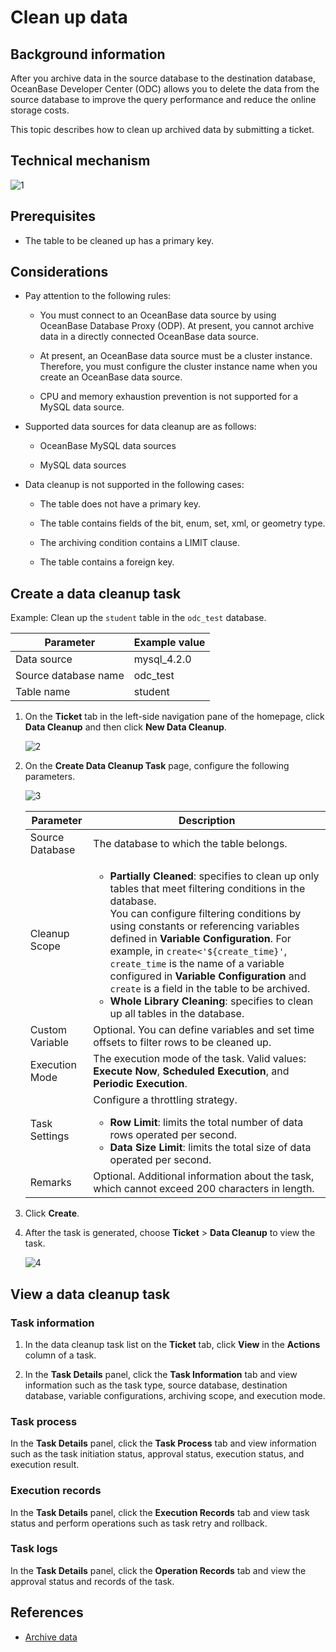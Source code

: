 # Clean up data

## Background information

After you archive data in the source database to the destination database, OceanBase Developer Center (ODC) allows you to delete the data from the source database to improve the query performance and reduce the online storage costs.

This topic describes how to clean up archived data by submitting a ticket.

## Technical mechanism

![1](https://obbusiness-private.oss-cn-shanghai.aliyuncs.com/doc/img/odc/422/800.data-Lifecycle-management/200.data-cleaning/1EN.png)

## Prerequisites

- The table to be cleaned up has a primary key.

## Considerations

- Pay attention to the following rules:

   - You must connect to an OceanBase data source by using OceanBase Database Proxy (ODP). At present, you cannot archive data in a directly connected OceanBase data source.

   - At present, an OceanBase data source must be a cluster instance. Therefore, you must configure the cluster instance name when you create an OceanBase data source.

   - CPU and memory exhaustion prevention is not supported for a MySQL data source.

- Supported data sources for data cleanup are as follows:

   - OceanBase MySQL data sources

   - MySQL data sources

- Data cleanup is not supported in the following cases:

   - The table does not have a primary key.

   - The table contains fields of the bit, enum, set, xml, or geometry type.

   - The archiving condition contains a LIMIT clause.

   - The table contains a foreign key.

## Create a data cleanup task

Example: Clean up the `student` table in the `odc_test` database.

| Parameter | Example value |
| ------ | ------ |
| Data source | mysql_4.2.0 |
| Source database name | odc_test |
| Table name | student |

1. On the **Ticket** tab in the left-side navigation pane of the homepage, click **Data Cleanup** and then click **New Data Cleanup**.

   ![2](https://obbusiness-private.oss-cn-shanghai.aliyuncs.com/doc/img/odc/423/800.data-Lifecycle-management/200.data-cleaning/2EN.png)

3. On the **Create Data Cleanup Task** page, configure the following parameters.

   ![3](https://obbusiness-private.oss-cn-shanghai.aliyuncs.com/doc/img/odc/423/800.data-Lifecycle-management/200.data-cleaning/3EN.png)

   | Parameter | Description |
   |--------|-------|
   | Source Database | The database to which the table belongs.  |
   | Cleanup Scope | <ul><li>**Partially Cleaned**: specifies to clean up only tables that meet filtering conditions in the database. <br>You can configure filtering conditions by using constants or referencing variables defined in **Variable Configuration**. For example, in `create<'${create_time}'`, `create_time` is the name of a variable configured in **Variable Configuration** and `create` is a field in the table to be archived. </li><li>**Whole Library Cleaning**: specifies to clean up all tables in the database. </li></ul> |
   | Custom Variable | Optional. You can define variables and set time offsets to filter rows to be cleaned up.  |
   | Execution Mode | The execution mode of the task. Valid values: **Execute Now**, **Scheduled Execution**, and **Periodic Execution**.  |
   | Task Settings | Configure a throttling strategy. <ul><li>**Row Limit**: limits the total number of data rows operated per second. </li><li>**Data Size Limit**: limits the total size of data operated per second. </li></ul> |
   | Remarks | Optional. Additional information about the task, which cannot exceed 200 characters in length.  |
3. Click **Create**.

4. After the task is generated, choose **Ticket** > **Data Cleanup** to view the task.

   ![4](https://obbusiness-private.oss-cn-shanghai.aliyuncs.com/doc/img/odc/423/800.data-Lifecycle-management/200.data-cleaning/4EN.png)

## View a data cleanup task

### Task information

1. In the data cleanup task list on the **Ticket** tab, click **View** in the **Actions** column of a task.

2. In the **Task Details** panel, click the **Task Information** tab and view information such as the task type, source database, destination database, variable configurations, archiving scope, and execution mode.

### Task process

In the **Task Details** panel, click the **Task Process** tab and view information such as the task initiation status, approval status, execution status, and execution result.

### Execution records

In the **Task Details** panel, click the **Execution Records** tab and view task status and perform operations such as task retry and rollback.

### Task logs

In the **Task Details** panel, click the **Operation Records** tab and view the approval status and records of the task.

## References

- [Archive data](../800.data-Lifecycle-management/100.data-archiving.md)
